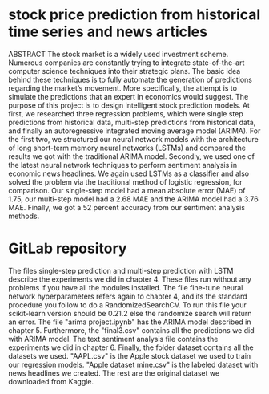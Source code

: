 # stock price prediction from historical time series and news articles

ABSTRACT
The stock market is a widely used investment scheme. Numerous companies are constantly trying
to integrate state-of-the-art computer science techniques into their strategic plans. The basic idea behind
these techniques is to fully automate the generation of predictions regarding the market’s movement. More
specifically, the attempt is to simulate the predictions that an expert in economics would suggest. The
purpose of this project is to design intelligent stock prediction models. At first, we researched three regression
problems, which were single step predictions from historical data, multi-step predictions from historical data,
and finally an autoregressive integrated moving average model (ARIMA). For the first two, we structured
our neural network models with the architecture of long short-term memory neural networks (LSTMs) and
compared the results we got with the traditional ARIMA model. Secondly, we used one of the latest neural
network techniques to perform sentiment analysis in economic news headlines. We again used LSTMs as a
classifier and also solved the problem via the traditional method of logistic regression, for comparison. Our
single-step model had a mean absolute error (MAE) of 1.75, our multi-step model had a 2.68 MAE and the
ARIMA model had a 3.76 MAE. Finally, we got a 52 percent accuracy from our sentiment analysis methods.

# GitLab repository

The files single-step prediction and multi-step prediction with LSTM describe the experiments
we did in chapter 4. These files run without any problems if you have all the modules installed.
The file fine-tune neural network hyperparameters refers again to chapter 4, and its the standard
procedure you follow to do a RandomizedSearchCV. To run this file your scikit-learn version should be
0.21.2 else the randomize search will return an error.
The file "arima project.ipynb" has the ARIMA model described in chapter 5. Furthermore, the
"final3.csv" contains all the predictions we did with ARIMA model.
The text sentiment analysis file contains the experiments we did in chapter 6.
Finally, the folder dataset contains all the datasets we used. "AAPL.csv" is the Apple stock dataset
we used to train our regression models. "Apple dataset mine.csv" is the labeled dataset with news headlines
we created. The rest are the original dataset we downloaded from Kaggle.
